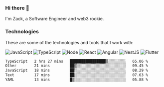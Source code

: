 ### Hi there 👋
I'm Zack, a Software Engineer and web3 rookie.

### Technologies
These are some of the technologies and tools that I work with:

![JavaScript](https://img.shields.io/badge/JavaScript-323330.svg?logo=javascript&logoColor=F7DF1E) 
![TypeScript](https://img.shields.io/badge/TypeScript-007ACC.svg?logo=typescript&logoColor=white) 
![Node](https://img.shields.io/badge/Node.js-43853D.svg?logo=node.js&logoColor=white)
![React](https://img.shields.io/badge/React-20232a.svg?logo=react&logoColor=61DAFB) 
![Angular](https://img.shields.io/badge/Angular-E23237.svg?logo=angularjs&logoColor=white)
![NestJS](https://img.shields.io/badge/NestJS-E0234E?logo=nestjs&logoColor=white)
![Flutter](https://img.shields.io/badge/Flutter-02569B.svg?logo=flutter&logoColor=white)

<!--START_SECTION:waka-->

```txt
TypeScript   2 hrs 27 mins   ████████████████▒░░░░░░░░   65.06 %
Other        21 mins         ██▒░░░░░░░░░░░░░░░░░░░░░░   09.45 %
JavaScript   18 mins         ██░░░░░░░░░░░░░░░░░░░░░░░   08.29 %
Text         17 mins         ██░░░░░░░░░░░░░░░░░░░░░░░   07.63 %
YAML         13 mins         █▒░░░░░░░░░░░░░░░░░░░░░░░   05.88 %
```

<!--END_SECTION:waka-->

